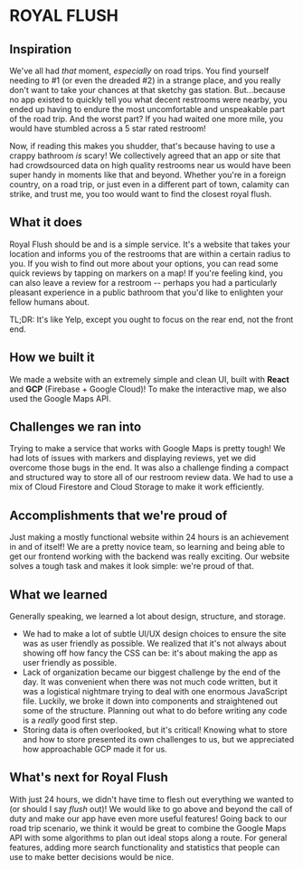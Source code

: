 # ROYAL FLUSH

## Inspiration
We've all had _that_ moment, _especially_ on road trips. You find yourself needing to #1 (or even the dreaded #2) in a strange place, and you really don't want to take your chances at that sketchy gas station. But...because no app existed to quickly tell you what decent restrooms were nearby, you ended up having to endure the most uncomfortable and unspeakable part of the road trip. And the worst part? If you had waited one more mile, you would have stumbled across a 5 star rated restroom!

Now, if reading this makes you shudder, that's because having to use a crappy bathroom _is_ scary! We collectively agreed that an app or site that had crowdsourced data on high quality restrooms near us would have been super handy in moments like that and beyond. Whether you're in a foreign country, on a road trip, or just even in a different part of town,  calamity can strike, and trust me, you too would want to find the closest royal flush.

## What it does
Royal Flush should be and is a simple service. It's a website that takes your location and informs you of the restrooms that are within a certain radius to you. If you wish to find out more about your options, you can read some quick reviews by tapping on markers on a map! If you're feeling kind, you can also leave a review for a restroom -- perhaps you had a particularly pleasant experience in a public bathroom that you'd like to enlighten your fellow humans about. 

TL;DR: It's like Yelp, except you ought to focus on the rear end, not the front end.

## How we built it
We made a website with an extremely simple and clean UI, built with **React** and **GCP** (Firebase + Google Cloud)! To make the interactive map, we also used the Google Maps API. 

## Challenges we ran into
Trying to make a service that works with Google Maps is pretty tough! We had lots of issues with markers and displaying reviews, yet we did overcome those bugs in the end. It was also a challenge finding a compact and structured way to store all of our restroom review data. We had to use a mix of Cloud Firestore and Cloud Storage to make it work efficiently.

## Accomplishments that we're proud of
Just making a mostly functional website within 24 hours is an achievement in and of itself! We are a pretty novice team, so learning and being able to get our frontend working with the backend was really exciting. Our website solves a tough task and makes it look simple: we're proud of that.

## What we learned
Generally speaking, we learned a lot about design, structure, and storage. 
- We had to make a lot of subtle UI/UX design choices to ensure the site was as user friendly as possible. We realized that it's not always about showing off how fancy the CSS can be: it's about making the app as user friendly as possible. 
- Lack of organization became our biggest challenge by the end of the day. It was convenient when there was not much code written, but it was a logistical nightmare trying to deal with one enormous JavaScript file. Luckily, we broke it down into components and straightened out some of the structure. Planning out what to do before writing any code is a _really_ good first step.
- Storing data is often overlooked, but it's critical! Knowing what to store and how to store presented its own challenges to us, but we appreciated how approachable GCP made it for us. 

## What's next for Royal Flush
With just 24 hours, we didn't have time to flesh out everything we wanted to (or should I say _flush_ out)! We would like to go above and beyond the call of duty and make our app have even more useful features! Going back to our road trip scenario, we think it would be great to combine the Google Maps API with some algorithms to plan out ideal stops along a route. For general features, adding more search functionality and statistics that people can use to make better decisions would be nice.
